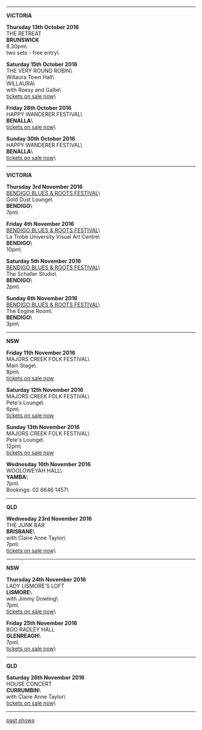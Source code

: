 * * * * *

**VICTORIA**  

**Thursday 13th October 2016**\
THE RETREAT\
**BRUNSWICK**\
8.30pm\    
two sets - free entry\  

**Saturday 15th October 2016**\
THE VERY ROUND ROBIN\    
Willaura Town Hall\    
WILLAURA\         
with Roesy and Gallie\    
[tickets on sale now](https://www.trybooking.com/Booking/BookingEventSummary.aspx?eid=225375)\  

**Friday 28th October 2016**\
HAPPY WANDERER FESTIVAL\    
**BENALLA**\    
[tickets on sale now](http://www.happywandererfestival.com/tickets-1/)\  

**Sunday 30th October 2016**\
HAPPY WANDERER FESTIVAL\    
**BENALLA**\    
[tickets on sale now](http://www.happywandererfestival.com/tickets-1/)\    

* * * * *

**VICTORIA**   

**Thursday 3rd November 2016**\
[BENDIGO BLUES & ROOTS FESTIVAL](http://www.bendigobluesandroots.com.au)\    
Gold Dust Lounge\    
**BENDIGO**\    
7pm\    

**Friday 4th November 2016**\
[BENDIGO BLUES & ROOTS FESTIVAL](http://www.bendigobluesandroots.com.au)\    
La Trobe University Visual Art Centre\    
**BENDIGO**\    
10pm\    

**Saturday 5th November 2016**\
[BENDIGO BLUES & ROOTS FESTIVAL](http://www.bendigobluesandroots.com.au)\    
The Schaller Studio\    
**BENDIGO**\    
2pm\    

**Sunday 6th November 2016**\
[BENDIGO BLUES & ROOTS FESTIVAL](http://www.bendigobluesandroots.com.au)\    
The Engine Room\    
**BENDIGO**\    
3pm\    

* * * * *

**NSW**  

**Friday 11th November 2016**\
MAJORS CREEK FOLK FESTIVAL\      
Main Stage\    
8pm\    
[tickets on sale now](http://majorscreekfestival.org/performers/)  

**Saturday 12th November 2016**\
MAJORS CREEK FOLK FESTIVAL\      
Pete's Lounge\    
6pm\    
[tickets on sale now](http://majorscreekfestival.org/performers/)  

**Sunday 13th November 2016**\
MAJORS CREEK FOLK FESTIVAL\      
Pete's Lounge\    
12pm\    
[tickets on sale now](http://majorscreekfestival.org/performers/)  
   
**Wednesday 16th November 2016**\
WOOLOWEYAH HALL\        
**YAMBA**\    
7pm\     
Bookings: 02 6646 1457\     

* * * * *

**QLD**  
  
**Wednesday 23rd November 2016**\
THE JUNK BAR\
**BRISBANE**\    
with Claire Anne Taylor\      
7pm\      
[tickets on sale now](http://thejunkbar.oztix.com.au/?Event=67484)\    

* * * * *

**NSW**  
  
**Thursday 24th November 2016**\
LADY LISMORE'S LOFT\
**LISMORE**\    
with Jimmy Dowling\      
7pm\      
[tickets on sale now](http://www.trybooking.com/NJOJ )\    

**Friday 25th November 2016**\
BOO RADLEY HALL\
**GLENREAGH**\    
7pm\    
[tickets on sale now](http://www.trybooking.com/NHJV)\    

* * * * *

**QLD**  
  
**Saturday 26th November 2016**\
HOUSE CONCERT\
**CURRUMBIN**\    
with Claire Anne Taylor\            
[tickets on sale now](https://www.trybooking.com/236553)\      

* * * * *


[past shows](?p=shows/archive/)